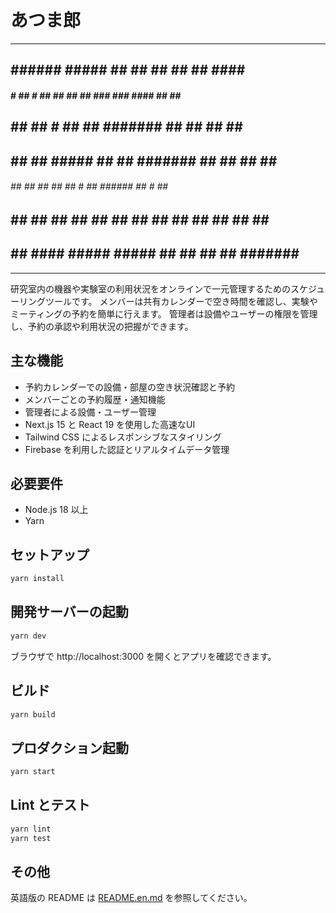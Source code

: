 # あつま郎
-----------------------------------------------------------------------
   ##     ######    #####   ##   ##  ##   ##    ##     ####      #####
  ####    # ## #   ##   ##  ##   ##  ### ###   ####     ##      ##   ##
 ##  ##     ##     #        ##   ##  #######  ##  ##    ##      ##   ##
 ##  ##     ##      #####   ##   ##  #######  ##  ##    ##      ##   ##
 ######     ##          ##  ##   ##  ## # ##  ######    ##   #  ##   ##
 ##  ##     ##     ##   ##  ##   ##  ##   ##  ##  ##    ##  ##  ##   ##
 ##  ##    ####     #####    #####   ##   ##  ##  ##   #######   #####
-----------------------------------------------------------------------

研究室内の機器や実験室の利用状況をオンラインで一元管理するためのスケジューリングツールです。
メンバーは共有カレンダーで空き時間を確認し、実験やミーティングの予約を簡単に行えます。
管理者は設備やユーザーの権限を管理し、予約の承認や利用状況の把握ができます。

## 主な機能
- 予約カレンダーでの設備・部屋の空き状況確認と予約
- メンバーごとの予約履歴・通知機能
- 管理者による設備・ユーザー管理
- Next.js 15 と React 19 を使用した高速なUI
- Tailwind CSS によるレスポンシブなスタイリング
- Firebase を利用した認証とリアルタイムデータ管理

## 必要要件
- Node.js 18 以上
- Yarn

## セットアップ
```bash
yarn install
```

## 開発サーバーの起動
```bash
yarn dev
```
ブラウザで http://localhost:3000 を開くとアプリを確認できます。

## ビルド
```bash
yarn build
```

## プロダクション起動
```bash
yarn start
```

## Lint とテスト
```bash
yarn lint
yarn test
```

## その他
英語版の README は [README.en.md](README.en.md) を参照してください。
